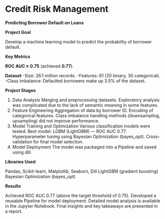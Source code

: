 # Credit Risk Management

**Predicting Borrower Default on Loans**

**Project Goal**

Develop a machine learning model to predict the probability of borrower default.

**Key Metrics**

**ROC AUC ≥ 0.75** (achieved **0.77**).

**Dataset**
-Size: 26.1 million records.
-Features: 61 (20 binary, 30 categorical).
-Class imbalance: Defaulted borrowers make up 3.5% of the dataset.

**Project Stages**
1. Data Analysis
Merging and preprocessing datasets.
Exploratory analysis was complicated due to the lack of semantic meaning in some features.
2. Feature Engineering
Aggregation of data by borrower ID.
Encoding of categorical features.
Class imbalance handling methods (downsampling, upsampling) did not improve performance.
3. Model Training and Optimization
Various classification models were tested.
Best model: LGBM (LightGBM) — ROC AUC 0.77.
Hyperparameter tuning using Bayesian Optimization (bayes_opt).
Cross-validation for final model selection.
4. Model Deployment
The model was packaged into a Pipeline and saved using dill.

**Libraries Used**

Pandas, Scikit-learn, Matplotlib, Seaborn, Dill
LightGBM (gradient boosting)
Bayesian Optimization (bayes_opt)

**Results**

Achieved ROC AUC 0.77 (above the target threshold of 0.75).
Developed a reusable Pipeline for model deployment.
Detailed model analysis is available in the Jupyter Notebook.
Final insights and key takeaways are presented in a report.